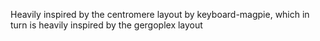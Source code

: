 Heavily inspired by the centromere layout by keyboard-magpie, which in turn is heavily
inspired by the gergoplex layout
